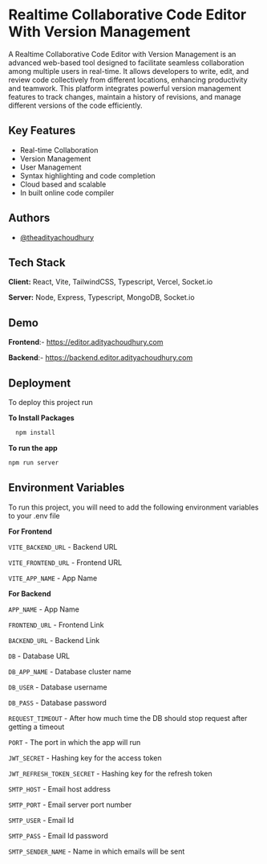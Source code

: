 
# Realtime Collaborative Code Editor With Version Management

A Realtime Collaborative Code Editor with Version Management is an advanced web-based tool designed to facilitate seamless collaboration among multiple users in real-time. It allows developers to write, edit, and review code collectively from different locations, enhancing productivity and teamwork. This platform integrates powerful version management features to track changes, maintain a history of revisions, and manage different versions of the code efficiently.




## Key Features

- Real-time Collaboration
- Version Management
- User Management
- Syntax highlighting and code completion
- Cloud based and scalable
- In built online code compiler


## Authors

- [@theadityachoudhury](https://www.github.com/theadityachoudhury)


## Tech Stack

**Client:** React, Vite, TailwindCSS, Typescript, Vercel, Socket.io

**Server:** Node, Express, Typescript, MongoDB, Socket.io


## Demo

**Frontend**:- https://editor.adityachoudhury.com

**Backend**:- https://backend.editor.adityachoudhury.com


## Deployment

To deploy this project run

**To Install Packages**
```bash
  npm install
```

**To run the app**
```bash
npm run server
```



## Environment Variables

To run this project, you will need to add the following environment variables to your .env file

**For Frontend**

`VITE_BACKEND_URL` - Backend URL

`VITE_FRONTEND_URL` - Frontend URL

`VITE_APP_NAME` - App Name


**For Backend**

`APP_NAME` - App Name

`FRONTEND_URL` - Frontend Link

`BACKEND_URL` - Backend Link

`DB` - Database URL

`DB_APP_NAME` - Database cluster name

`DB_USER` - Database username

`DB_PASS` - Database password

`REQUEST_TIMEOUT` - After how much time the DB should stop request after getting a timeout

`PORT` - The port in which the app will run

`JWT_SECRET` - Hashing key for the access token

`JWT_REFRESH_TOKEN_SECRET` - Hashing key for the refresh token

`SMTP_HOST` - Email host address

`SMTP_PORT` - Email server port number

`SMTP_USER` - Email Id

`SMTP_PASS` - Email Id password

`SMTP_SENDER_NAME` - Name in which emails will be sent